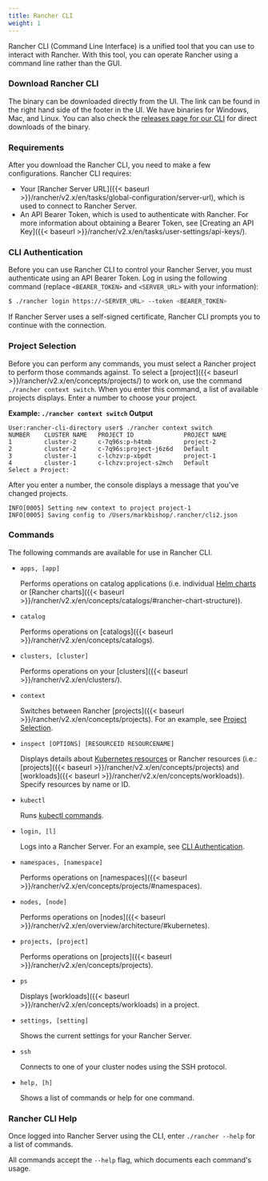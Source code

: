 ```yaml
---
title: Rancher CLI
weight: 1
---
```


Rancher CLI (Command Line Interface) is a unified tool that you can use to interact with Rancher. With this tool, you can operate Rancher using a command line rather than the GUI.

### Download Rancher CLI

The binary can be downloaded directly from the UI. The link can be found in the right hand side of the footer in the UI. We have binaries for Windows, Mac, and Linux. You can also check the [releases page for our CLI](https://github.com/rancher/cli/releases) for direct downloads of the binary.

### Requirements

After you download the Rancher CLI, you need to make a few configurations. Rancher CLI requires:

- Your [Rancher Server URL]({{< baseurl >}}/rancher/v2.x/en/tasks/global-configuration/server-url), which is used to connect to Rancher Server.
- An API Bearer Token, which is used to authenticate with Rancher. For more information about obtaining a Bearer Token, see [Creating an API Key]({{< baseurl >}}/rancher/v2.x/en/tasks/user-settings/api-keys/).

### CLI Authentication

Before you can use Rancher CLI to control your Rancher Server, you must authenticate using an API Bearer Token. Log in using the following command (replace `<BEARER_TOKEN>` and `<SERVER_URL>` with your information):

```bash
$ ./rancher login https://<SERVER_URL> --token <BEARER_TOKEN>
```

If Rancher Server uses a self-signed certificate, Rancher CLI prompts you to continue with the connection.

### Project Selection

Before you can perform any commands, you must select a Rancher project to perform those commands against. To select a [project]({{< baseurl >}}/rancher/v2.x/en/concepts/projects/) to work on, use the command `./rancher context switch`. When you enter this command, a list of available projects displays. Enter a number to choose your project.

**Example: `./rancher context switch` Output**
```
User:rancher-cli-directory user$ ./rancher context switch
NUMBER    CLUSTER NAME   PROJECT ID              PROJECT NAME   
1         cluster-2      c-7q96s:p-h4tmb         project-2      
2         cluster-2      c-7q96s:project-j6z6d   Default        
3         cluster-1      c-lchzv:p-xbpdt         project-1      
4         cluster-1      c-lchzv:project-s2mch   Default       
Select a Project:
```

After you enter a number, the console displays a message that you've changed projects.

```
INFO[0005] Setting new context to project project-1
INFO[0005] Saving config to /Users/markbishop/.rancher/cli2.json
```

### Commands

The following commands are available for use in Rancher CLI.

- `apps, [app]`

    Performs operations on catalog applications (i.e. individual [Helm charts](https://docs.helm.sh/developing_charts/) or [Rancher charts]({{< baseurl >}}/rancher/v2.x/en/concepts/catalogs/#rancher-chart-structure)).

- `catalog`

    Performs operations on [catalogs]({{< baseurl >}}/rancher/v2.x/en/concepts/catalogs).

- `clusters, [cluster]`

    Performs operations on your [clusters]({{< baseurl >}}/rancher/v2.x/en/clusters/).

- `context`

    Switches between Rancher [projects]({{< baseurl >}}/rancher/v2.x/en/concepts/projects). For an example, see [Project Selection](#project-selection).

- `inspect [OPTIONS] [RESOURCEID RESOURCENAME]`

    Displays details about [Kubernetes resources](https://kubernetes.io/docs/reference/kubectl/cheatsheet/#resource-types) or Rancher resources (i.e.: [projects]({{< baseurl >}}/rancher/v2.x/en/concepts/projects) and [workloads]({{< baseurl >}}/rancher/v2.x/en/concepts/workloads)). Specify resources by name or ID.

- `kubectl`

    Runs [kubectl commands](https://kubernetes.io/docs/reference/kubectl/overview/#operations).

- `login, [l]`

    Logs into a Rancher Server. For an example, see [CLI Authentication](#cli-authentication).

- `namespaces, [namespace]`

    Performs operations on [namespaces]({{< baseurl >}}/rancher/v2.x/en/concepts/projects/#namespaces).

- `nodes, [node]`

    Performs operations on [nodes]({{< baseurl >}}/rancher/v2.x/en/overview/architecture/#kubernetes).

- `projects, [project]`

    Performs operations on [projects]({{< baseurl >}}/rancher/v2.x/en/concepts/projects).

- `ps`

    Displays [workloads]({{< baseurl >}}/rancher/v2.x/en/concepts/workloads) in a project.

- `settings, [setting]`

    Shows the current settings for your Rancher Server.

- `ssh`

    Connects to one of your cluster nodes using the SSH protocol.

- `help, [h]`

    Shows a list of commands or help for one command.

### Rancher CLI Help

Once logged into Rancher Server using the CLI, enter `./rancher --help` for a list of commands.

All commands accept the `--help` flag, which documents each command's usage.
